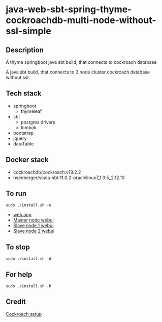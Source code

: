 # java-web-sbt-spring-thyme-cockroachdb-multi-node-without-ssl-simple

## Description
A thyme springboot java sbt build,
that connects to cockroach database

A java sbt build, that connects to 3 node cluster
cockroach database without ssl.

## Tech stack
- springboot
  - thymeleaf
- sbt
  - postgres drivers
  - lombok
- bootstrap
- jquery
- dataTable

## Docker stack
- cockroachdb/cockroach:v19.2.2
- hseeberger/scala-sbt:11.0.2-oraclelinux7_1.3.5_2.12.10

## To run
`sudo ./install.sh -u`
- [web app](http://localhost)
- [Master node webui](http://localhost:8000)
- [Slave node 1 webui](http://localhost:8001)
- [Slave node 2 webui](http://localhost:8002)

## To stop
`sudo ./install.sh -d`

## For help
`sudo ./install.sh -h`

## Credit
[Cockroach setup](https://github.com/s0rg/cockroach-compose)
